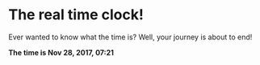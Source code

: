 # The real time clock!

Ever wanted to know what the time is? Well, your journey is about to end!

**The time is Nov 28, 2017, 07:21**